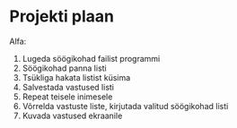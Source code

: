 # Projekti plaan

Alfa:
1. Lugeda söögikohad failist programmi
2. Söögikohad panna listi
3. Tsükliga hakata listist küsima 
4. Salvestada vastused listi
5. Repeat teisele inimesele
6. Võrrelda vastuste liste, kirjutada valitud söögikohad listi
7. Kuvada vastused ekraanile
